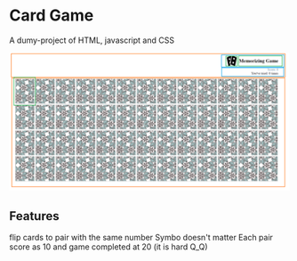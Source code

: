 # Card Game
A dumy-project of HTML, javascript and CSS

![index](https://github.com/playcsgo/card_game/blob/main/%E5%88%87%E7%89%88.png)

## Features
flip cards to pair with the same number
Symbo doesn't matter
Each pair score as 10 and game completed at 20 (it is hard Q_Q)
